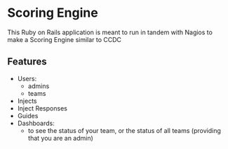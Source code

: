 # Scoring Engine

This Ruby on Rails application is meant to run in tandem with Nagios to make a Scoring Engine similar to CCDC

## Features

- Users:
  - admins
  - teams
- Injects
- Inject Responses
- Guides
- Dashboards:
  - to see the status of your team, or the status of all teams (providing that you are an admin)
